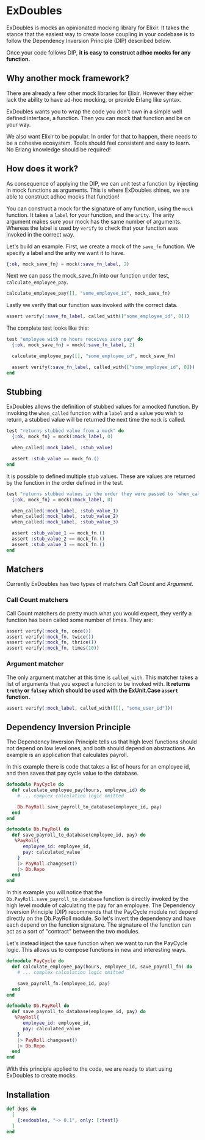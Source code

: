 # ExDoubles

ExDoubles is mocks an opinionated mocking library for Elixir. It takes the stance that the easiest way to create loose coupling in your codebase is to follow the Dependency Inversion Principle (DIP) described below. 

Once your code follows DIP, **it is easy to construct adhoc mocks for any function.**

## Why another mock framework?

There are already a few other mock libraries for Elixir. However they either lack the ability to have ad-hoc mocking, or provide Erlang like syntax. 

ExDoubles wants you to wrap the code you don't own in a simple well defined interface, a function. Then you can mock that function and be on your way.

We also want Elixir to be popular. In order for that to happen, there needs to be a cohesive ecosystem. Tools should feel consistent and easy to learn. No Erlang knowledge should be required!

## How does it work?
As consequence of applying the DIP, we can unit test a function by injecting in mock functions as arguments. This is where ExDoubles shines, we are able to construct adhoc mocks that function!

You can construct a mock for the signature of any function, using the `mock` function. It takes a `label` for your function, and the `arity`. The arity argument makes sure your mock has the same number of arguments. Whereas the label is used by `verify` to check that your function was invoked in the correct way.

Let's build an example. First, we create a mock of the `save_fn` function. We specify a label and the arity we want it to have.

```elixir
{:ok, mock_save_fn} = mock(:save_fn_label, 2)
```

Next we can pass the mock_save_fn into our function under test, `calculate_employee_pay`. 

```elixir
calculate_employee_pay([], "some_employee_id", mock_save_fn)
```

Lastly we verify that our function was invoked with the correct data. 

```elixir
assert verify(:save_fn_label, called_with(["some_employee_id", 0]))
```

The complete test looks like this: 

```elixir
test "employee with no hours receives zero pay" do
  {:ok, mock_save_fn} = mock(:save_fn_label, 2)

  calculate_employee_pay([], "some_employee_id", mock_save_fn)

  assert verify(:save_fn_label, called_with(["some_employee_id", 0]))
end
```

## Stubbing 

ExDoubles allows the definition of stubbed values for a mocked function. By invoking the `when_called` function with a `label` and a value you wish to return, a stubbed value will be returned the next time the `mock` is called.

```elixir
test "returns stubbed value from a mock" do
  {:ok, mock_fn} = mock(:mock_label, 0)

  when_called(:mock_label, :stub_value)

  assert :stub_value == mock_fn.()
end
```

It is possible to defined multiple stub values. These are values are returned by the function in the order defined in the test.

```elixir
test "returns stubbed values in the order they were passed to `when_called`" do
  {:ok, mock_fn} = mock(:mock_label, 0)

  when_called(:mock_label, :stub_value_1)
  when_called(:mock_label, :stub_value_2)
  when_called(:mock_label, :stub_value_3)

  assert :stub_value_1 == mock_fn.()
  assert :stub_value_2 == mock_fn.()
  assert :stub_value_3 == mock_fn.()
end
```

## Matchers

Currently ExDoubles has two types of matchers *Call Count* and *Argument*. 

### Call Count matchers

Call Count matchers do pretty much what you would expect, they verify a function has been called some number of times. They are:

```elixir
assert verify(:mock_fn, once())
assert verify(:mock_fn, twice())
assert verify(:mock_fn, thrice())
assert verify(:mock_fn, times(10))
```

### Argument matcher

The only argument matcher at this time is `called_with`. This matcher takes a list of arguments that you expect a function to be invoked with. **It returns `truthy` or `falsey` which should be used with the ExUnit.Case `assert` function.**

```elixir
assert verify(:mock_label, called_with([[], "some_user_id"]))
```

## Dependency Inversion Principle 
The Dependency Inversion Principle tells us that high level functions should not depend on low level ones, and both should depend on abstractions. An example is an application that calculates payroll.

In this example there is code that takes a list of hours for an employee id, and then saves that pay cycle value to the database.

```elixir
defmodule PayCycle do
  def calculate_employee_pay(hours, employee_id) do
    # ... complex calculation logic omitted 

    Db.PayRoll.save_payroll_to_database(employee_id, pay)
  end
end

defmodule Db.PayRoll do
  def save_payroll_to_database(employee_id, pay) do
   %PayRoll{
      employee_id: employee_id, 
      pay: calculated_value
    }
    |> PayRoll.changeset()
    |> Db.Repo
  end
end
```

In this example you will notice that the `Db.PayRoll.save_payroll_to_database` function is directly invoked by the high level module of calculating the pay for an employee. The Dependency Inversion Principle (DIP) recommends that the PayCycle module not depend directly on the Db.PayRoll module. So let's invert the dependency and have each depend on the function signature. The signature of the function can act as a sort of "contract" between the two modules.

Let's instead inject the save function when we want to run the PayCycle logic. This allows us to compose functions in new and interesting ways. 

```elixir
defmodule PayCycle do
  def calculate_employee_pay(hours, employee_id, save_payroll_fn) do
    # ... complex calculation logic omitted 

    save_payroll_fn.(employee_id, pay)
  end
end

defmodule Db.PayRoll do
  def save_payroll_to_database(employee_id, pay) do
   %PayRoll{
      employee_id: employee_id, 
      pay: calculated_value
    }
    |> PayRoll.changeset()
    |> Db.Repo
  end
end
```

With this principle applied to the code, we are ready to start using ExDoubles to create mocks.

## Installation

```elixir
def deps do
  [
    {:exdoubles, "~> 0.1", only: [:test]}
  ]
end
```

